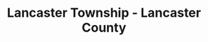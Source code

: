 ---
layout: repo
title: "Lancaster Township - Lancaster County"
id: 13949
permalink: repos/13949/
---